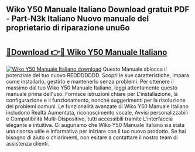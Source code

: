 ## Wiko Y50 Manuale Italiano Download gratuit PDF - Part-N3k Italiano Nuovo manuale del proprietario di riparazione unu6o

# <h2><a href="http://dfb4n0h.blite.top/?on=Wiko+Y50+Manuale+Italiano">🔗Download 👉🔴 Wiko Y50 Manuale Italiano</a></h2>

[![Wiko Y50 Manuale Italiano download](https://i.imgur.com/lujVjoI.png)](http://dfb4n0h.blite.top/?on=Wiko+Y50+Manuale+Italiano)
Questo Manuale sblocca il potenziale del tuo nuovo REDDDDDDD. Scopri le sue caratteristiche, impara come installarlo, gestirlo e mantenerlo senza problemi. Per ottenere il massimo dal tuo Wiko Y50 Manuale Italiano, leggi attentamente questo manuale prima dell'uso. Fornisce istruzioni chiare per L'installazione, la configurazione e il funzionamento, nonché suggerimenti per la risoluzione dei problemi comuni. Le funzionalità avanzate di Wiko Y50 Manuale Italiano includono Realtà Aumentata, riconoscimento vocale, Avvisi personalizzabili e Compatibilità Multi-Dispositivo, tutti accessibili tramite L'interfaccia elegante e intuitiva. Ci auguriamo che Wiko Y50 Manuale Italiano sia stata una risorsa utile e Informativa per iniziare con il tuo nuovo prodotto. Se hai bisogno di aiuto o chiarimenti, non esitare a contattare il nostro team di assistenza clienti.
